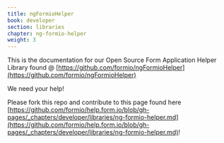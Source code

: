 ```yaml
---
title: ngFormioHelper
book: developer
section: libraries
chapter: ng-formio-helper
weight: 3
---
```

This is the documentation for our Open Source Form Application Helper Library found @ [https://github.com/formio/ngFormioHelper](https://github.com/formio/ngFormioHelper)

We need your help!


Please fork this repo and contribute to this page found here [https://github.com/formio/help.form.io/blob/gh-pages/_chapters/developer/libraries/ng-formio-helper.md](https://github.com/formio/help.form.io/blob/gh-pages/_chapters/developer/libraries/ng-formio-helper.md)!